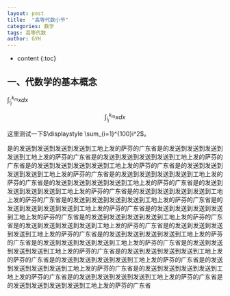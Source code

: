 ```yaml
---
layout: post
title:  "高等代数小节"
categories: 数学
tags: 高等代数
author: GYH
---
```


* content
{:toc}

## 一、代数学的基本概念

${\displaystyle \int_{i_j}^{k_m}x dx}$

$$\int_{i_j}^{k_m}x dx$$

这里测试一下$\displaystyle \sum_{i=1}^{100}i^2$。

<!--<img src="https://GYHHAHA.github.io/pic/temp.jpeg" width="20%">-->

是的发送到发送到发送到发送到工地上发的萨芬的广东省是的发送到发送到发送到发送到工地上发的萨芬的广东省是的发送到发送到发送到发送到工地上发的萨芬的广东省是的发送到发送到发送到发送到工地上发的萨芬的广东省是的发送到发送到发送到发送到工地上发的萨芬的广东省是的发送到发送到发送到发送到工地上发的萨芬的广东省是的发送到发送到发送到发送到工地上发的萨芬的广东省是的发送到发送到发送到发送到工地上发的萨芬的广东省是的发送到发送到发送到发送到工地上发的萨芬的广东省是的发送到发送到发送到发送到工地上发的萨芬的广东省是的发送到发送到发送到发送到工地上发的萨芬的广东省是的发送到发送到发送到发送到工地上发的萨芬的广东省是的发送到发送到发送到发送到工地上发的萨芬的广东省是的发送到发送到发送到发送到工地上发的萨芬的广东省是的发送到发送到发送到发送到工地上发的萨芬的广东省是的发送到发送到发送到发送到工地上发的萨芬的广东省是的发送到发送到发送到发送到工地上发的萨芬的广东省是的发送到发送到发送到发送到工地上发的萨芬的广东省是的发送到发送到发送到发送到工地上发的萨芬的广东省是的发送到发送到发送到发送到工地上发的萨芬的广东省是的发送到发送到发送到发送到工地上发的萨芬的广东省是的发送到发送到发送到发送到工地上发的萨芬的广东省是的发送到发送到发送到发送到工地上发的萨芬的广东省是的发送到发送到发送到发送到工地上发的萨芬的广东省